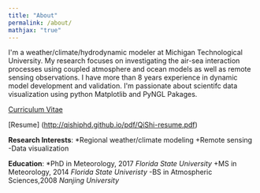 ```yaml
---
title: "About"
permalink: /about/
mathjax: "true"
---
```


I'm a weather/climate/hydrodynamic modeler at Michigan Technological University. My research focuses on investigating the air-sea interaction processes using coupled atmosphere and ocean models as well as remote sensing observations. I have more than 8 years experience in dynamic model development and validation. I'm passionate about scientifc data visualization using python Matplotlib and PyNGL Pakages.  

[Curriculum Vitae](http://qishiphd.github.io/pdf/QiShi-cv.pdf)

[Resume] (http://qishiphd.github.io/pdf/QiShi-resume.pdf)

**Research Interests**:
*Regional weather/climate modeling
+Remote sensing
-Data visualization

**Education**:
*PhD in Meteorology, 2017
 *Florida State University*
+MS in Meteorology, 2014
 *Florida State Univeristy*
-BS in Atmospheric Sciences,2008
 *Nanjing University*
